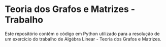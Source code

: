 # Teoria dos Grafos e Matrizes - Trabalho

<p>Este repositório contém o código em Python utilizado para a resolução de um exercício do trabalho de Algébra Linear - Teoria dos Grafos e Matrizes.</p>
